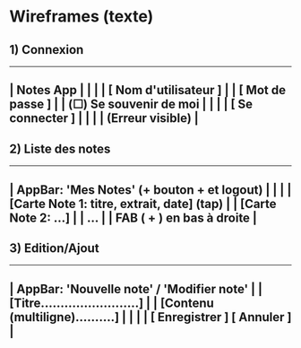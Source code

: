 # Wireframes (texte)

## 1) Connexion
-----------------------------
|  Notes App                |
|                           |
|  [ Nom d'utilisateur ]    |
|  [ Mot de passe      ]    |
|  (☐) Se souvenir de moi   |
|                           |
|   [  Se connecter  ]      |
|                           |
|     (Erreur visible)      |
-----------------------------

## 2) Liste des notes
-------------------------------------------------
| AppBar: 'Mes Notes' (+ bouton + et logout)    |
|                                               |
| [Carte Note 1: titre, extrait, date] (tap)    |
| [Carte Note 2: ...]                           |
| ...                                           |
| FAB ( + ) en bas à droite                     |
-------------------------------------------------

## 3) Edition/Ajout
----------------------------------------------
| AppBar: 'Nouvelle note' / 'Modifier note'   |
| [Titre.........................]             |
| [Contenu (multiligne)..........]             |
|                                              |
| [ Enregistrer ]    [ Annuler ]               |
----------------------------------------------
